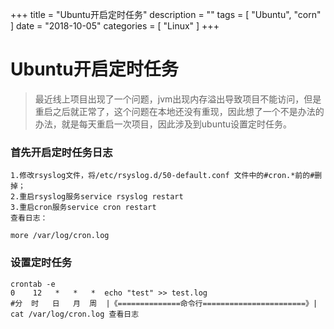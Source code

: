 +++
title = "Ubuntu开启定时任务"
description = ""
tags = [
    "Ubuntu",
    "corn"
]
date = "2018-10-05"
categories = [
	"Linux"
]
+++
# Ubuntu开启定时任务
> 最近线上项目出现了一个问题，jvm出现内存溢出导致项目不能访问，但是重启之后就正常了，这个问题在本地还没有重现，因此想了一个不是办法的办法，就是每天重启一次项目，因此涉及到ubuntu设置定时任务。

### 首先开启定时任务日志

```
1.修改rsyslog文件，将/etc/rsyslog.d/50-default.conf 文件中的#cron.*前的#删掉；
2.重启rsyslog服务service rsyslog restart
3.重启cron服务service cron restart
查看日志：

more /var/log/cron.log
```
### 设置定时任务
```
crontab -e
0    12   *   *   *  echo "test" >> test.log
#分  时   日   月  周  |《==============命令行=======================》|
cat /var/log/cron.log 查看日志
```